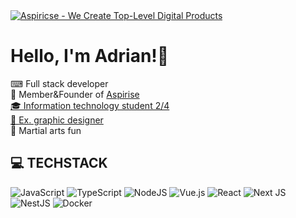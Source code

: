<a href="https://github.com/aspirise" rel="noopener" target="_blank">
  <img src="https://github.com/user-attachments/assets/399b1a9c-28c9-454d-b626-2591697d88f9" alt="Aspiricse - We Create Top-Level Digital Products"/>
</a>

<h1>Hello, I'm Adrian!👋</h1>

<div>
  <span>⌨ Full stack developer</span> </br>
  <span>🚀 Member&Founder of <a href="https://github.com/aspirise" rel="noopener" target="_blank">Aspirise</span> </br>
  <span>🎓 Information technology student 2/4</span> </br>
  <span>🎨 <a href="https://www.instagram.com/_abdesigner_" rel="noopener" target="_blank"> Ex. graphic designer</a></span> </br>
  <span>🥊 Martial arts fun</span>
</div>

## 💻 TECHSTACK
![JavaScript](https://img.shields.io/badge/javascript-%23323330.svg?style=for-the-badge&logo=javascript&logoColor=%23F7DF1E) ![TypeScript](https://img.shields.io/badge/typescript-%23007ACC.svg?style=for-the-badge&logo=typescript&logoColor=white) ![NodeJS](https://img.shields.io/badge/node.js-6DA55F?style=for-the-badge&logo=node.js&logoColor=white) ![Vue.js](https://img.shields.io/badge/vue.js-%2335495e.svg?style=for-the-badge&logo=vuedotjs&logoColor=%234FC08D) ![React](https://img.shields.io/badge/react-%2320232a.svg?style=for-the-badge&logo=react&logoColor=%2361DAFB) ![Next JS](https://img.shields.io/badge/Next-black?style=for-the-badge&logo=next.js&logoColor=white) ![NestJS](https://img.shields.io/badge/nestjs-%23E0234E.svg?style=for-the-badge&logo=nestjs&logoColor=white) ![Docker](https://img.shields.io/badge/docker-%230db7ed.svg?style=for-the-badge&logo=docker&logoColor=white)
